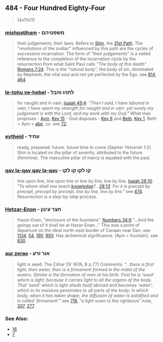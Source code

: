 ## 484 - Four Hundred Eighty-Four
> (4x11x11)

### [mishpatiham](/keys/MShPTIHM) - משפטיהם
> their judgements; their laws. Refers to [Shin](/keys/Sh), the [31st Path](31). The "revolutions of the zodiac" influenced by this path are the cycles of successive incarnation. The form of "their judgements" is a veiled reference to the completion of the incarnation cycle by the resurrection from what Saint Paul calls *"The body of this death"* [Romans 7:24](http://biblehub.com/romans/7-24.htm). This is the "natural body", the body of sin, dominated by Nephesh, the vital soul and not yet perfected by the Ego. see [814](814), [464](464).

### [le-tohu ve-hebel](/keys/LThHV.VHBL) - לתהו והבל
> for naught and in vain. [Isaiah 49:4](http://biblehub.com/isaiah/49-4.htm): *"Then I said, I have labored in vain, I have spent my strength for naught and in vain: yet surely my judgement is with the Lord, and my work with my God."* What man proposes - [Ayin](/keys/O), [Key 15](15) - God disposes  - [Key 6](6) and [Beth](/keys/B), [Key 1](1). Beth + Ayin = [abe](/keys/OB), עב. see [72](72).

### [eytheid](/keys/OThID) - עתיד
> ready, prepared; future. future time to come [Sepher Yetzerah 1:2] Shin is located on the pillar of severity, attributed to the future (feminine). The masculine pillar of mercy is equated with the past.

### [qav la-qav qav la-qav](/keys/QV.LQV.QV.LQV) - קו לקו קו לקו
> line upon line, line upon line or line by line, line by line. [Isaiah 28:10](http://biblehub.com/isaiah/28-10.htm): *"To whom shall one teach [knowledge](/keys/DOTh)?.. [28:13](http://biblehub.com/isaiah/28-13.htm): For it is precept by precept, precept by precept, line by line, line by line."* see [474](474). Resurrection is a step-by-step process.

### [Hetzar-Enon](/keys/ChTzR-OINVN) - חצר עינון
> Hazar-Enan, "enclosure of the fountains". [Numbers 34:9](http://biblehub.com/numbers/34-9.htm) "...And the goings out of it shall be at Hazar-Enan..." This was a point of departure on the ideal north-east border of Canaan near Dan. see [1134](1134), [54](54), [190](190), [993](993). Has alchemical significance. (Ayin = fountain). see [830](830).

### [aur zerao](/keys/AVR.ZRO) - אור זרע
> light is seed. The Zohar [IV 167A, B p.77] Comments: *"...there is first light, then water, then is a firmament formed in the midst of the waters. Similar is the formation of man at his birth. First he is 'seed' which is light; because it carries light to all the organs of the body. That 'seed' which is light sheds itself abroad and becomes 'water', which in its moisture penetrates to all parts of the body; in which body, when it has taken shape, the diffusion of water is solidified and is called 'firmament'"* see [718](718), "a light sown to the righteous" note, [207](207), [277](277).

### See Also:

- [16](16)
- [7](7)